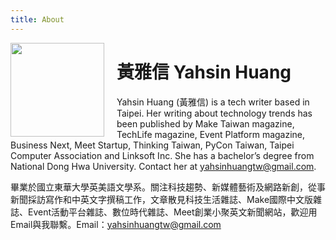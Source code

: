 ```yaml
---
title: About
---
```


<img src="/images/profile.jpg" style="height: 150px;float: left;margin-right: 20px;">

# 黃雅信 Yahsin Huang

Yahsin Huang (黃雅信) is a tech writer based in Taipei. Her writing about technology trends has been published by Make Taiwan magazine, TechLife magazine, Event Platform magazine, Business Next, Meet Startup, Thinking Taiwan, PyCon Taiwan, Taipei Computer Association and Linksoft Inc. She has a bachelor’s degree from National Dong Hwa University. Contact her at yahsinhuangtw@gmail.com.


畢業於國立東華大學英美語文學系。關注科技趨勢、新媒體藝術及網路新創，從事新聞採訪寫作和中英文字撰稿工作，文章散見科技生活雜誌、Make國際中文版雜誌、Event活動平台雜誌、數位時代雜誌、Meet創業小聚英文新聞網站，歡迎用Email與我聯繫。Email：yahsinhuangtw@gmail.com

